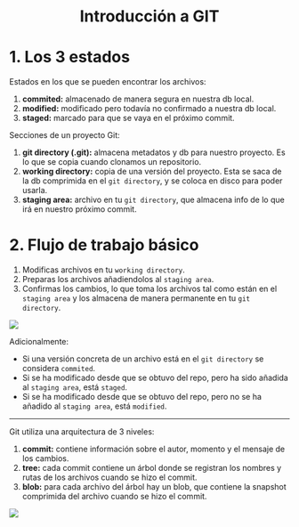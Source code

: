 <h1 align="center">Introducción a GIT</h1>

# 1. Los 3 estados

Estados en los que se pueden encontrar los archivos:
1. **commited:** almacenado de manera segura en nuestra db local.
2. **modified:** modificado pero todavía no confirmado a nuestra db local.
3. **staged:** marcado para que se vaya en el próximo commit.

Secciones de un proyecto Git:
1. **git directory (.git):** almacena metadatos y db para nuestro proyecto. Es lo que se copia cuando clonamos un repositorio.
2. **working directory:** copia de una versión del proyecto. Esta se saca de la db comprimida en el `git directory`, y se coloca en disco para poder usarla.
3. **staging area:** archivo en tu `git directory`, que almacena info de lo que irá en nuestro próximo commit.

# 2. Flujo de trabajo básico

1. Modificas archivos en tu `working directory`.
2. Preparas los archivos añadiendolos al `staging area`.
3. Confirmas los cambios, lo que toma los archivos tal como están en el `staging area` y los almacena de manera permanente en tu `git directory`.

<img src="https://i.imgur.com/7i9c2UK.png">

Adicionalmente:
+ Si una versión concreta de un archivo está en el `git directory` se considera `commited`.
+ Si se ha modificado desde que se obtuvo del repo, pero ha sido añadida al `staging area`, está `staged`.
+ Si se ha modificado desde que se obtuvo del repo, pero no se ha añadido al `staging area`, está  `modified`.

---

Git utiliza una arquitectura de 3 niveles:
1. **commit:** contiene información sobre el autor, momento y el mensaje de los cambios.
2. **tree:** cada commit contiene un árbol donde se registran los nombres y rutas de los archivos cuando se hizo el commit.
3. **blob:** para cada archivo del árbol hay un blob, que contiene la snapshot comprimida del archivo cuando se hizo el commit.

<img src="https://i.imgur.com/KosGd4Q.png">